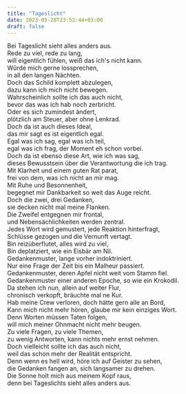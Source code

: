 ```yaml
---
title: "Tageslicht"
date: 2023-05-28T23:52:44+03:00
draft: false
---
```


Bei Tageslicht sieht alles anders aus.  
Rede zu viel, rede zu lang,  
will eigentlich fühlen, weiß das ich's nicht kann.  
Würde mich gerne lossprechen,  
in all den langen Nächten.  
Doch das Schild komplett abzulegen,  
dazu kann ich mich nicht bewegen.  
Wahrscheinlich sollte ich das auch nicht,  
bevor das was ich hab noch zerbricht.  
Oder es sich zumindest ändert,  
plötzlich am Steuer, aber ohne Lenkrad.  
Doch da ist auch dieses Ideal,  
das mir sagt es ist eigentlich egal.  
Egal was ich sag, egal was ich teil,  
egal was ich frag, der Moment eh schon vorbei.  
Doch da ist ebenso diese Art, wie ich was sag,  
dieses Bewusstsein über die Verantwortung die ich trag.  
Mit Klarheit und einem guten Rat parat,  
frei von dem, was ich nicht an mir mag.  
Mit Ruhe und Besonnenheit,  
begegnet mir Dankbarkeit so weit das Auge reicht.  
Doch die zwei, drei Gedanken,  
sie decken nicht mal meine Flanken.  
Die Zweifel entgegnen mir frontal,  
und Nebensächlichkeiten werden zentral.  
Jedes Wort wird gemustert, jede Reaktion hinterfragt,  
Schlüsse gezogen und die Vernunft vertagt.  
Bin reizüberflutet, alles wird zu viel,  
Bin deplatziert, wie ein Eisbär am Nil.  
Gedankenmuster, lange vorher indoktriniert.  
Nur eine Frage der Zeit bis ein Malheur passiert.  
Gedankenmuster, deren Apfel nicht weit vom Stamm fiel.  
Gedankenmuster einer anderen Epoche, so wie ein Krokodil.  
Da stehen ich nun, allein auf weiter Flur,  
chronisch verkopft, bräuchte mal ne Kur.  
Hab meine Crew verloren, doch hätte gern alle an Bord,  
Kann mich nicht mehr hören, glaube mir kein einziges Wort.  
Denn Worten müssen Taten folgen,  
will mich meiner Ohnmacht nicht mehr beugen.  
Zu viele Fragen, zu viele Themen,  
zu wenig Antworten, kann nichts mehr ernst nehmen.  
Doch vielleicht sollte ich das auch nicht,  
weil das schon mehr der Realität entspricht.  
Denn wenn es hell wird, höre ich auf Geister zu sehen,  
die Gedanken fangen an, sich langsamer zu drehen.  
Die Sonne holt mich aus meinem Kopf raus,  
denn bei Tageslichts sieht alles anders aus.